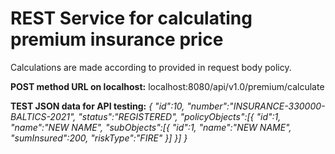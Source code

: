 # REST Service for calculating premium insurance price 

Calculations are made according to provided in request body policy.

**POST method URL on localhost:**
localhost:8080/api/v1.0/premium/calculate

**TEST JSON data for API testing:**
_{
    "id":10,
    "number":"INSURANCE-330000-BALTICS-2021",
    "status":"REGISTERED",
    "policyObjects":[{
            "id":1,
            "name":"NEW NAME",
            "subObjects":[{
                "id":1,
                "name":"NEW NAME",
                "sumInsured":200,
                "riskType":"FIRE"
            }]
        }]
}_
